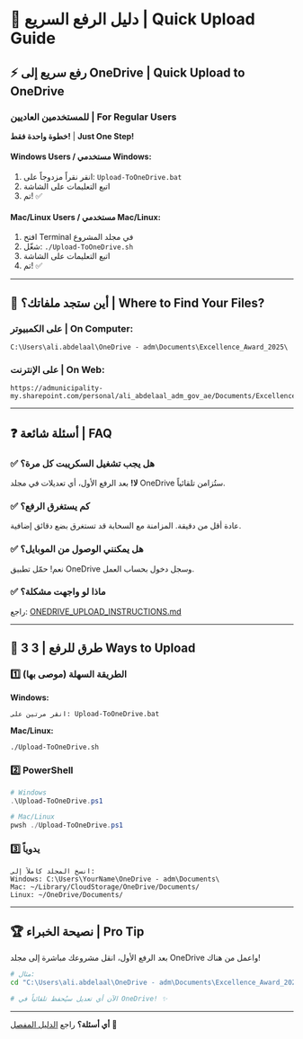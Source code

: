 # 🚀 دليل الرفع السريع | Quick Upload Guide

## ⚡ رفع سريع إلى OneDrive | Quick Upload to OneDrive

### للمستخدمين العاديين | For Regular Users

**خطوة واحدة فقط!** | **Just One Step!**

#### Windows Users / مستخدمي Windows:
1. انقر نقراً مزدوجاً على: `Upload-ToOneDrive.bat`
2. اتبع التعليمات على الشاشة
3. تم! ✅

#### Mac/Linux Users / مستخدمي Mac/Linux:
1. افتح Terminal في مجلد المشروع
2. شغّل: `./Upload-ToOneDrive.sh`
3. اتبع التعليمات على الشاشة
4. تم! ✅

---

## 📍 أين ستجد ملفاتك؟ | Where to Find Your Files?

### على الكمبيوتر | On Computer:
```
C:\Users\ali.abdelaal\OneDrive - adm\Documents\Excellence_Award_2025\
```

### على الإنترنت | On Web:
```
https://admunicipality-my.sharepoint.com/personal/ali_abdelaal_adm_gov_ae/Documents/Excellence_Award_2025
```

---

## ❓ أسئلة شائعة | FAQ

### ✅ هل يجب تشغيل السكريبت كل مرة؟
**لا!** بعد الرفع الأول، أي تعديلات في مجلد OneDrive ستُزامن تلقائياً.

### ✅ كم يستغرق الرفع؟
عادة أقل من دقيقة. المزامنة مع السحابة قد تستغرق بضع دقائق إضافية.

### ✅ هل يمكنني الوصول من الموبايل؟
نعم! حمّل تطبيق OneDrive وسجل دخول بحساب العمل.

### ✅ ماذا لو واجهت مشكلة؟
راجع: [ONEDRIVE_UPLOAD_INSTRUCTIONS.md](ONEDRIVE_UPLOAD_INSTRUCTIONS.md)

---

## 🎯 3 طرق للرفع | 3 Ways to Upload

### 1️⃣ الطريقة السهلة (موصى بها)
**Windows:**
```
انقر مرتين على: Upload-ToOneDrive.bat
```

**Mac/Linux:**
```bash
./Upload-ToOneDrive.sh
```

### 2️⃣ PowerShell
```powershell
# Windows
.\Upload-ToOneDrive.ps1

# Mac/Linux
pwsh ./Upload-ToOneDrive.ps1
```

### 3️⃣ يدوياً
```
انسخ المجلد كاملاً إلى:
Windows: C:\Users\YourName\OneDrive - adm\Documents\
Mac: ~/Library/CloudStorage/OneDrive/Documents/
Linux: ~/OneDrive/Documents/
```

---

## 🏆 نصيحة الخبراء | Pro Tip

بعد الرفع الأول، انقل مشروعك مباشرة إلى مجلد OneDrive واعمل من هناك!

```bash
# مثال:
cd "C:\Users\ali.abdelaal\OneDrive - adm\Documents\Excellence_Award_2025"

# الآن أي تعديل سيُحفظ تلقائياً في OneDrive! ✨
```

---

**أي أسئلة؟** راجع [الدليل المفصل](ONEDRIVE_UPLOAD_INSTRUCTIONS.md) 📖
